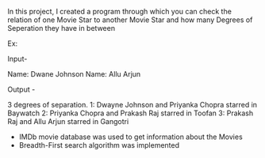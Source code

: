 In this project, I created a program through which you can check the relation of one Movie Star to another Movie Star and how many Degrees of Seperation they have in between

Ex:

Input-

Name: Dwane Johnson
Name: Allu Arjun

Output - 

3 degrees of separation.
1: Dwayne Johnson and Priyanka Chopra starred in Baywatch
2: Priyanka Chopra and Prakash Raj starred in Toofan
3: Prakash Raj and Allu Arjun starred in Gangotri



- IMDb movie database was used to get information about the Movies
- Breadth-First search algorithm was implemented
